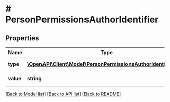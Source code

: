 # # PersonPermissionsAuthorIdentifier

## Properties

Name | Type | Description | Notes
------------ | ------------- | ------------- | -------------
**type** | [**\OpenAPI\Client\Model\PersonPermissionsAuthorIdentifierType**](PersonPermissionsAuthorIdentifierType.md) | Typ identyfikatora. |
**value** | **string** | Wartość identyfikatora. |

[[Back to Model list]](../../README.md#models) [[Back to API list]](../../README.md#endpoints) [[Back to README]](../../README.md)
